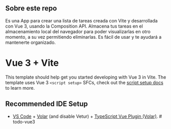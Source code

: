 ## Sobre este repo
Es una App para crear una lista de tareas creada con Vite y desarrollada con Vue 3, usando la Composition API.
Almacena tus tareas en el almacenamiento local del navegador para poder visualizarlas en otro momento, a su vez permitiendo eliminarlas.
Es fácil de usar y te ayudará a mantenerte organizado.

# Vue 3 + Vite

This template should help get you started developing with Vue 3 in Vite. The template uses Vue 3 `<script setup>` SFCs, check out the [script setup docs](https://v3.vuejs.org/api/sfc-script-setup.html#sfc-script-setup) to learn more.

## Recommended IDE Setup

- [VS Code](https://code.visualstudio.com/) + [Volar](https://marketplace.visualstudio.com/items?itemName=Vue.volar) (and disable Vetur) + [TypeScript Vue Plugin (Volar)](https://marketplace.visualstudio.com/items?itemName=Vue.vscode-typescript-vue-plugin).
#   t o d o - v u e 3  
 